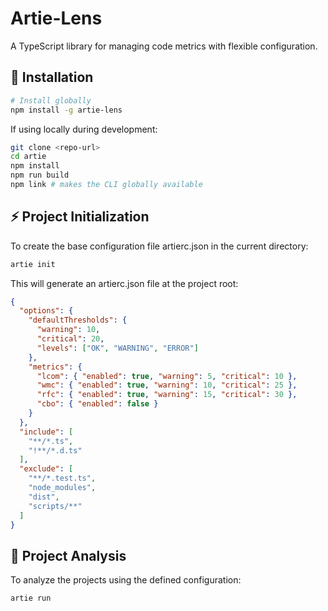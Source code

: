 # Artie-Lens
A TypeScript library for managing code metrics with flexible configuration.

## 💾 Installation
```bash
# Install globally
npm install -g artie-lens
```
If using locally during development:
```bash
git clone <repo-url>
cd artie
npm install
npm run build
npm link # makes the CLI globally available
```

## ⚡️ Project Initialization
To create the base configuration file artierc.json in the current directory:
```bash
artie init
```
This will generate an artierc.json file at the project root:
```json
{
  "options": {
    "defaultThresholds": {
      "warning": 10,
      "critical": 20,
      "levels": ["OK", "WARNING", "ERROR"]
    },
    "metrics": {
      "lcom": { "enabled": true, "warning": 5, "critical": 10 },
      "wmc": { "enabled": true, "warning": 10, "critical": 25 },
      "rfc": { "enabled": true, "warning": 15, "critical": 30 },
      "cbo": { "enabled": false }
    }
  },
  "include": [
    "**/*.ts",
    "!**/*.d.ts"
  ],
  "exclude": [
    "**/*.test.ts",
    "node_modules",
    "dist",
    "scripts/**"
  ]
}
```

## 🔎 Project Analysis
To analyze the projects using the defined configuration:
```bash
artie run
```